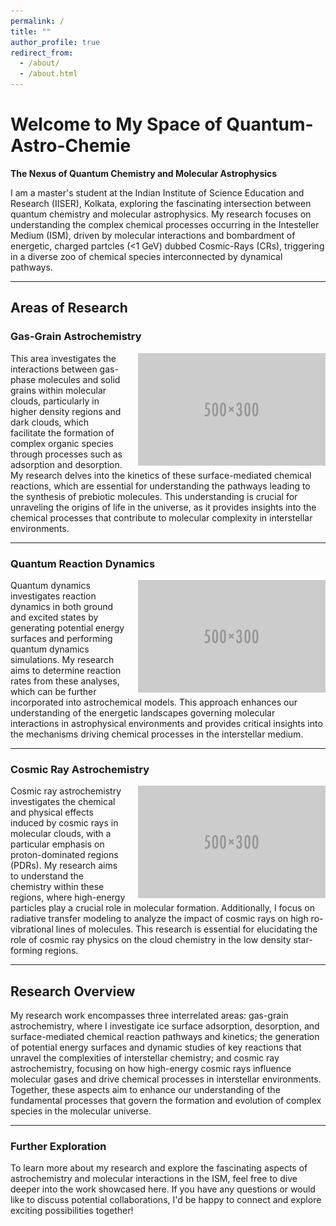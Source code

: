 ```yaml
---
permalink: /
title: ""
author_profile: true
redirect_from: 
  - /about/
  - /about.html
---
```


# Welcome to My Space of Quantum-Astro-Chemie

**The Nexus of Quantum Chemistry and Molecular Astrophysics**

I am a master's student at the Indian Institute of Science Education and Research (IISER), Kolkata, exploring the fascinating intersection between quantum chemistry and molecular astrophysics. My research focuses on understanding the complex chemical processes occurring in the Intesteller Medium (ISM), driven by molecular interactions and bombardment of energetic, charged partcles (<1 GeV) dubbed Cosmic-Rays (CRs), triggering in a diverse zoo of chemical species interconnected by dynamical pathways.

---

## Areas of Research

### Gas-Grain Astrochemistry

<img src="/images/500x300.png" alt="Gas-Grain Astrochemistry" style="width: 300px; height: auto; float: right; margin-left: 20px;"/>

This area investigates the interactions between gas-phase molecules and solid grains within molecular clouds, particularly in higher density regions and dark clouds, which facilitate the formation of complex organic species through processes such as adsorption and desorption. My research delves into the kinetics of these surface-mediated chemical reactions, which are essential for understanding the pathways leading to the synthesis of prebiotic molecules. This understanding is crucial for unraveling the origins of life in the universe, as it provides insights into the chemical processes that contribute to molecular complexity in interstellar environments.

---

### Quantum Reaction Dynamics

<img src="/images/500x300.png" alt="Quantum Dynamics" style="width: 300px; height: auto; float: right; margin-left: 20px;"/>

Quantum dynamics investigates reaction dynamics in both ground and excited states by generating potential energy surfaces and performing quantum dynamics simulations. My research aims to determine reaction rates from these analyses, which can be further incorporated into astrochemical models. This approach enhances our understanding of the energetic landscapes governing molecular interactions in astrophysical environments and provides critical insights into the mechanisms driving chemical processes in the interstellar medium.

---

### Cosmic Ray Astrochemistry

<img src="/images/500x300.png" alt="Cosmic Ray Astrochemistry" style="width: 300px; height: auto; float: right; margin-left: 20px;"/>

Cosmic ray astrochemistry investigates the chemical and physical effects induced by cosmic rays in molecular clouds, with a particular emphasis on proton-dominated regions (PDRs). My research aims to understand the chemistry within these regions, where high-energy particles play a crucial role in molecular formation. Additionally, I focus on radiative transfer modeling to analyze the impact of cosmic rays on high ro-vibrational lines of molecules. This research is essential for elucidating the role of cosmic ray physics on the cloud chemistry in the low density star-forming regions.

---

## Research Overview
My research work encompasses three interrelated areas: gas-grain astrochemistry, where I investigate ice surface adsorption, desorption, and surface-mediated chemical reaction pathways and kinetics; the generation of potential energy surfaces and dynamic studies of key reactions that unravel the complexities of interstellar chemistry; and cosmic ray astrochemistry, focusing on how high-energy cosmic rays influence molecular gases and drive chemical processes in interstellar environments. Together, these aspects aim to enhance our understanding of the fundamental processes that govern the formation and evolution of complex species in the molecular universe.

---

### Further Exploration
To learn more about my research and explore the fascinating aspects of astrochemistry and molecular interactions in the ISM, feel free to dive deeper into the work showcased here. If you have any questions or would like to discuss potential collaborations, I'd be happy to connect and explore exciting possibilities together!

